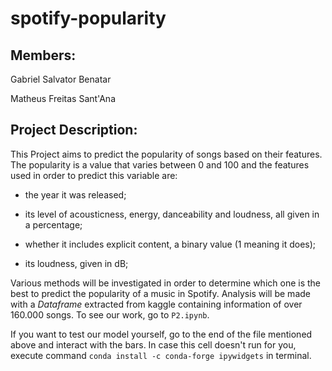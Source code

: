# spotify-popularity

## Members:

Gabriel Salvator Benatar

Matheus Freitas Sant'Ana

## Project Description:


This Project aims to predict the popularity of songs based on their features. The popularity is a value that varies between 0 and 100 and the features used in order to predict this variable are:


* the year it was released;


* its level of acousticness, energy, danceability and loudness, all given in a percentage;


* whether it includes explicit content, a binary value (1 meaning it does);


* its loudness, given in dB;

Various methods will be investigated in order to determine which one is the best to predict the popularity of a music in Spotify. Analysis will be made with a _Dataframe_ extracted from kaggle containing information of over 160.000 songs. To see our work, go to `P2.ipynb`.

If you want to test our model yourself, go to the end of the file mentioned above and interact with the bars. In case this cell doesn't run for you, execute command `conda install -c conda-forge ipywidgets` in terminal.
